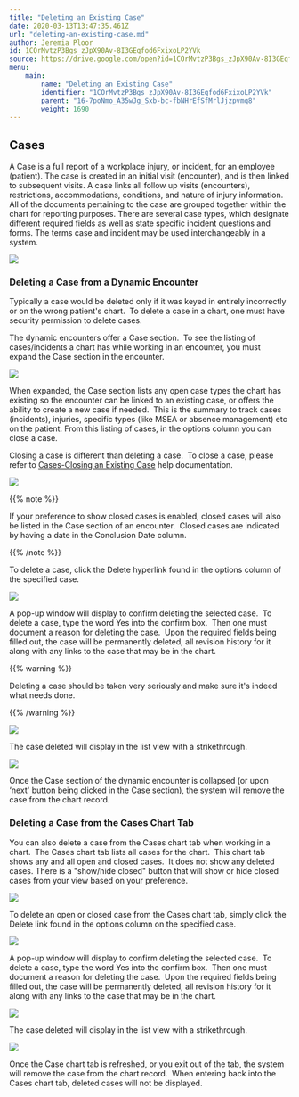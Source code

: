 ```yaml
---
title: "Deleting an Existing Case"
date: 2020-03-13T13:47:35.461Z
url: "deleting-an-existing-case.md"
author: Jeremia Ploor
id: 1COrMvtzP3Bgs_zJpX90Av-8I3GEqfod6FxixoLP2YVk
source: https://drive.google.com/open?id=1COrMvtzP3Bgs_zJpX90Av-8I3GEqfod6FxixoLP2YVk
menu:
    main:
        name: "Deleting an Existing Case"
        identifier: "1COrMvtzP3Bgs_zJpX90Av-8I3GEqfod6FxixoLP2YVk"
        parent: "16-7poNmo_A35wJg_Sxb-bc-fbNHrEfSfMrlJjzpvmq8"
        weight: 1690
---
```

## Cases

A Case is a full report of a workplace injury, or incident, for an employee (patient). The case is created in an initial visit (encounter), and is then linked to subsequent visits. A case links all follow up visits (encounters), restrictions, accommodations, conditions, and nature of injury information. All of the documents pertaining to the case are grouped together within the chart for reporting purposes. There are several case types, which designate different required fields as well as state specific incident questions and forms. The terms case and incident may be used interchangeably in a system.

![](external_files/bf75431536cd1d26b1e8c352873a6ef2.png)



### Deleting a Case from a Dynamic Encounter

Typically a case would be deleted only if it was keyed in entirely incorrectly or on the wrong patient's chart.  To delete a case in a chart, one must have security permission to delete cases.

The dynamic encounters offer a Case section.  To see the listing of cases/incidents a chart has while working in an encounter, you must expand the Case section in the encounter.  



![](external_files/ba1643eb1188310ef4027dd82964ce74.png)



When expanded, the Case section lists any open case types the chart has existing so the encounter can be linked to an existing case, or offers the ability to create a new case if needed.  This is the summary to track cases (incidents), injuries, specific types (like MSEA or absence management) etc on the patient. From this listing of cases, in the options column you can close a case.

Closing a case is different than deleting a case.  To close a case, please refer to [Cases-Closing an Existing Case](closing-an-existing-case.md) help documentation.



![](external_files/51e00262d3f4562e4da69349fbb7c463.png)



{{% note %}}

If your preference to show closed cases is enabled, closed cases will also be listed in the Case section of an encounter.  Closed cases are indicated by having a date in the Conclusion Date column.

{{% /note %}}


To delete a case, click the Delete hyperlink found in the options column of the specified case.



![](external_files/9540d0bd92478ad11a42b1dcd34591a4.png)



A pop-up window will display to confirm deleting the selected case.  To delete a case, type the word Yes into the confirm box.  Then one must document a reason for deleting the case.  Upon the required fields being filled out, the case will be permanently deleted, all revision history for it along with any links to the case that may be in the chart.

{{% warning %}}

Deleting a case should be taken very seriously and make sure it's indeed what needs done.

{{% /warning %}}




![](external_files/c95187b59430bd279cbc977916df508f.png)



The case deleted will display in the list view with a strikethrough.



![](external_files/fa84b3271727b9317bbd22913c4a3c17.png)



Once the Case section of the dynamic encounter is collapsed (or upon ‘next' button being clicked in the Case section), the system will remove the case from the chart record.

### Deleting a Case from the Cases Chart Tab

You can also delete a case from the Cases chart tab when working in a chart.  The Cases chart tab lists all cases for the chart.  This chart tab shows any and all open and closed cases.  It does not show any deleted cases. There is a "show/hide closed" button that will show or hide closed cases from your view based on your preference.



![](external_files/ad2d97b567488dd53767bada7e6f0f25.png)



To delete an open or closed case from the Cases chart tab, simply click the Delete link found in the options column on the specified case.



![](external_files/2a064e87713a422178b791ae68fa5c3b.png)



A pop-up window will display to confirm deleting the selected case.  To delete a case, type the word Yes into the confirm box.  Then one must document a reason for deleting the case.  Upon the required fields being filled out, the case will be permanently deleted, all revision history for it along with any links to the case that may be in the chart.


![](external_files/c95187b59430bd279cbc977916df508f.png)

The case deleted will display in the list view with a strikethrough.



![](external_files/4da8099b3c4e2fd262059a8638885030.png)



Once the Case chart tab is refreshed, or you exit out of the tab, the system will remove the case from the chart record.  When entering back into the Cases chart tab, deleted cases will not be displayed.



